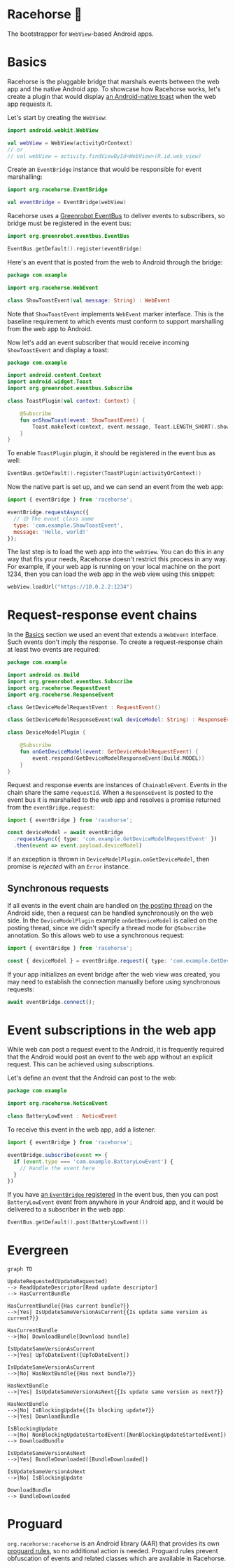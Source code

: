 # Racehorse 🏇

The bootstrapper for `WebView`-based Android apps.

# Basics

Racehorse is the pluggable bridge that marshals events between the web app and the native Android app. To showcase how
Racehorse works, let's create a plugin that would display
[an Android-native toast](https://developer.android.com/guide/topics/ui/notifiers/toasts) when the web app requests it.

Let's start by creating the `WebView`:

```kotlin
import android.webkit.WebView

val webView = WebView(activityOrContext)
// or
// val webView = activity.findViewById<WebView>(R.id.web_view)
```

Create an `EventBridge` instance that would be responsible for event marshalling:

```kotlin
import org.racehorse.EventBridge

val eventBridge = EventBridge(webView)
```

Racehorse uses a [Greenrobot EventBus](https://greenrobot.org/eventbus) to deliver events to subscribers, so bridge must
be registered in the event bus:

```kotlin
import org.greenrobot.eventbus.EventBus

EventBus.getDefault().register(eventBridge)
```

Here's an event that is posted from the web to Android through the bridge:

```kotlin
package com.example

import org.racehorse.WebEvent

class ShowToastEvent(val message: String) : WebEvent
```

Note that `ShowToastEvent` implements `WebEvent` marker interface. This is the baseline requirement to which events
must conform to support marshalling from the web app to Android.

Now let's add an event subscriber that would receive incoming `ShowToastEvent` and display a toast:

```kotlin
package com.example

import android.content.Context
import android.widget.Toast
import org.greenrobot.eventbus.Subscribe

class ToastPlugin(val context: Context) {

    @Subscribe
    fun onShowToast(event: ShowToastEvent) {
        Toast.makeText(context, event.message, Toast.LENGTH_SHORT).show()
    }
}
```

To enable `ToastPlugin` plugin, it should be registered in the event bus as well:

```kotlin
EventBus.getDefault().register(ToastPlugin(activityOrContext))
```

Now the native part is set up, and we can send an event from the web app:

```js
import { eventBridge } from 'racehorse';

eventBridge.requestAsync({
  // 🟡 The event class name
  type: 'com.example.ShowToastEvent',
  message: 'Hello, world!'
});
```

The last step is to load the web app into the `webView`. You can do this in any way that fits your needs, Racehorse
doesn't restrict this process in any way. For example, if your web app is running on your local machine on the port
1234, then you can load the web app in the web view using this snippet:

```kotlin
webView.loadUrl("https://10.0.2.2:1234")
```

# Request-response event chains

In the [Basics](#basics) section we used an event that extends a `WebEvent` interface. Such events don't imply the
response. To create a request-response chain at least two events are required:

```kotlin
package com.example

import android.os.Build
import org.greenrobot.eventbus.Subscribe
import org.racehorse.RequestEvent
import org.racehorse.ResponseEvent

class GetDeviceModelRequestEvent : RequestEvent()

class GetDeviceModelResponseEvent(val deviceModel: String) : ResponseEvent()

class DeviceModelPlugin {

    @Subscribe
    fun onGetDeviceModel(event: GetDeviceModelRequestEvent) {
        event.respond(GetDeviceModelResponseEvent(Build.MODEL))
    }
}
```

Request and response events are instances of `ChainableEvent`. Events in the chain share the same `requestId`. When a
`ResponseEvent` is posted to the event bus it is marshalled to the web app and resolves a promise returned from the
`eventBridge.request`:

```ts
import { eventBridge } from 'racehorse';

const deviceModel = await eventBridge
  .requestAsync({ type: 'com.example.GetDeviceModelRequestEvent' })
  .then(event => event.payload.deviceModel)
```

If an exception is thrown in `DeviceModelPlugin.onGetDeviceModel`, then promise is _rejected_ with an `Error` instance.

## Synchronous requests

If all events in the event chain are handled on
[the posting thread](https://greenrobot.org/eventbus/documentation/delivery-threads-threadmode/) on the Android side,
then a request can be handled synchronously on the web side. In the `DeviceModelPlugin` example `onGetDeviceModel` is
called on the posting thread, since we didn't specify a thread mode for `@Subscribe` annotation. So this allows web to
use a synchronous request:

```ts
import { eventBridge } from 'racehorse';

const { deviceModel } = eventBridge.request({ type: 'com.example.GetDeviceModelRequestEvent' }).payload;
```

If your app initializes an event bridge after the web view was created, you may need to establish the connection
manually before using synchronous requests:

```ts
await eventBridge.connect();
```

# Event subscriptions in the web app

While web can post a request event to the Android, it is frequently required that the Android would post an event to the
web app without an explicit request. This can be achieved using subscriptions.

Let's define an event that the Android can post to the web:

```kotlin
package com.example

import org.racehorse.NoticeEvent

class BatteryLowEvent : NoticeEvent
```

To receive this event in the web app, add a listener:

```js
import { eventBridge } from 'racehorse';

eventBridge.subscribe(event => {
  if (event.type === 'com.example.BatteryLowEvent') {
    // Handle the event here
  }
})
```

If you have [an `EventBridge` registered](#basics) in the event bus, then you can post `BatteryLowEvent` event from
anywhere in your Android app, and it would be delivered to a subscriber in the web app:

```kotlin
EventBus.getDefault().post(BatteryLowEvent())
```

# Evergreen

```mermaid
graph TD

UpdateRequested(UpdateRequested)
--> ReadUpdateDescriptor[Read update descriptor]
--> HasCurrentBundle

HasCurrentBundle{{Has current bundle?}}
-->|Yes| IsUpdateSameVersionAsCurrent{{Is update same version as current?}}

HasCurrentBundle
-->|No| DownloadBundle[Download bundle]

IsUpdateSameVersionAsCurrent
-->|Yes| UpToDateEvent([UpToDateEvent])

IsUpdateSameVersionAsCurrent
-->|No| HasNextBundle{{Has next bundle?}} 

HasNextBundle
-->|Yes| IsUpdateSameVersionAsNext{{Is update same version as next?}}

HasNextBundle
-->|No| IsBlockingUpdate{{Is blocking update?}}
-->|Yes| DownloadBundle

IsBlockingUpdate
-->|No| NonBlockingUpdateStartedEvent([NonBlockingUpdateStartedEvent])
--> DownloadBundle

IsUpdateSameVersionAsNext
-->|Yes| BundleDownloaded([BundleDownloaded])

IsUpdateSameVersionAsNext
-->|No| IsBlockingUpdate

DownloadBundle
--> BundleDownloaded
```

# Proguard

`org.racehorse:racehorse` is an Android library (AAR) that provides its own
[proguard rules](./android/racehorse/proguard-rules.pro), so no additional action is needed. Proguard rules prevent
obfuscation of events and related classes which are available in Racehorse.
